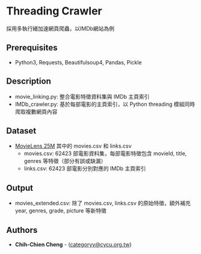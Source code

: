 # Threading Crawler
採用多執行緒加速網頁爬蟲，以IMDb網站為例

## Prerequisites
- Python3, Requests, Beautifulsoup4, Pandas, Pickle

## Description
- movie_linking.py: 整合電影特徵資料集與 IMDb 主頁索引
- IMDb_crawler.py: 基於每部電影的主頁索引，以 Python threading 模組同時爬取複數網頁內容

## Dataset
- [MovieLens 25M](https://grouplens.org/datasets/movielens/25m) 其中的 movies.csv 和 links.csv
  - movies.csv: 62423 部電影資料集，每部電影特徵包含 movieId, title, genres 等特徵（部分有誤或缺漏）
  - links.csv: 62423 部電影分別對應的 IMDb 主頁索引

## Output
- movies_extended.csv: 除了 movies.csv, links.csv 的原始特徵，額外補充 year, genres, grade, picture 等新特徵

## Authors
* **Chih-Chien Cheng** - (categoryv@cycu.org.tw)
